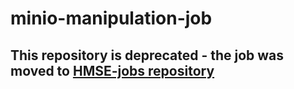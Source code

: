 # minio-manipulation-job

## This repository is deprecated - the job was moved to [HMSE-jobs repository](https://github.com/WaterlinePL/HMSE-jobs)

